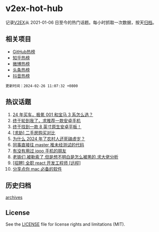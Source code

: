 # v2ex-hot-hub

 记录[V2EX](https://www.v2ex.com/)从 2021-01-06 日至今的热门话题。每小时抓取一次数据，按天[归档](archives)。
 
 ## 相关项目

- [GitHub热榜](https://github.com/snaildev/github-hot-hub)
- [知乎热榜](https://github.com/snaildev/zhihu-hot-hub)
- [微博热榜](https://github.com/snaildev/weibo-hot-hub)
- [头条热榜](https://github.com/snaildev/toutiao-hot-hub)
- [抖音热榜](https://github.com/snaildev/douyin-hot-hub)


 `更新时间：2024-02-26 11:07:32 +0800`

## 热议话题

1. [24 年买车，极氪 001 和宝马 3 系怎么选？](https://www.v2ex.com/t/1018272)
1. [终于轮到我了，求推荐一款安卓手机](https://www.v2ex.com/t/1018302)
1. [终于找到一款 8 英寸原生安卓平板！](https://www.v2ex.com/t/1018346)
1. [[求助] 二手房购买对比](https://www.v2ex.com/t/1018251)
1. [为什么 2024 年了农村人还死磕虚岁？](https://www.v2ex.com/t/1018261)
1. [同事直接往 master 推未经测试的代码](https://www.v2ex.com/t/1018230)
1. [有没有用过 iqoo 手机的朋友](https://www.v2ex.com/t/1018315)
1. [老铁们,被勒索了,但是想不明白是怎么被黑的,求大佬分析](https://www.v2ex.com/t/1018377)
1. [[招聘] 全职 react 开发工程师 [远程]](https://www.v2ex.com/t/1018248)
1. [分享点你 mac 必备的软件](https://www.v2ex.com/t/1018345)

## 历史归档

[archives](archives)

## License

See the [LICENSE](LICENSE) file for license rights and limitations (MIT).
